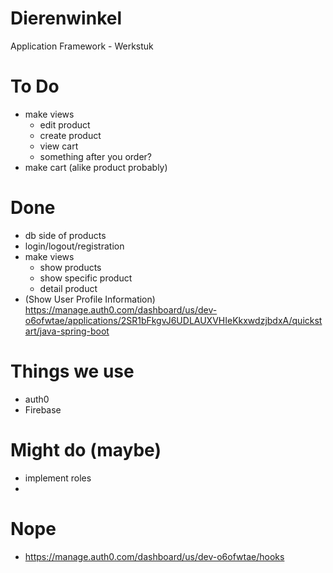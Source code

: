 # Dierenwinkel
Application Framework - Werkstuk

# To Do 
- make views
  - edit product
  - create product
  - view cart
  - something after you order?
- make cart (alike product probably)

# Done
- db side of products
- login/logout/registration
- make views
  - show products
  - show specific product
  - detail product
- (Show User Profile Information) https://manage.auth0.com/dashboard/us/dev-o6ofwtae/applications/2SR1bFkgvJ6UDLAUXVHIeKkxwdzjbdxA/quickstart/java-spring-boot

# Things we use
- auth0
- Firebase

# Might do (maybe)
- implement roles
- 
# Nope
- https://manage.auth0.com/dashboard/us/dev-o6ofwtae/hooks 

